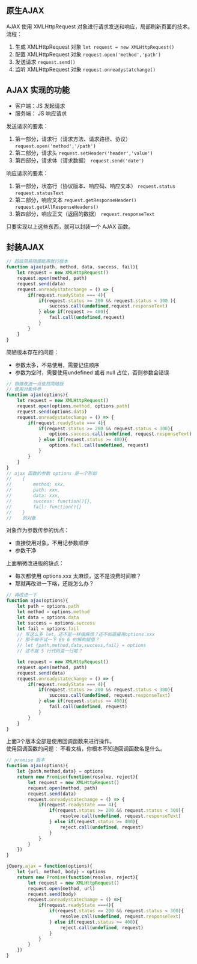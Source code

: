 ## 原生AJAX
AJAX 使用 XMLHttpRequest 对象进行请求发送和响应，局部刷新页面的技术。  
流程：
1. 生成 XMLHttpRequest 对象
`let request = new XMLHttpRequest()`
2. 配置 XMLHttpRequest 对象
`request.open('method','path')`
3. 发送请求
`request.send()`
4. 监听 XMLHttpRequest 对象
`request.onreadystatchange()`
## AJAX 实现的功能
- 客户端：JS 发起请求
- 服务端： JS 响应请求

发送请求的要素：
1. 第一部分，请求行（请求方法、请求路径、协议）
`request.open('method','/path')`
2. 第二部分，请求头
`request.setHeader('header','value')`
3. 第四部分，请求体（请求数据）
`request.send('date')`

响应请求的要素：
1. 第一部分，状态行（协议版本、响应码、响应文本）
`request.status` 
`request.statusText`
2. 第二部分，响应文本
`request.getResponseHeader()`
`request.getAllResponseHeaders()`
3. 第四部分，响应正文（返回的数据）
`request.responseText`

只要实现以上这些东西，就可以封装一个 AJAX 函数。

## 封装AJAX
```javascript
// 超级简易随便能用就行版本
function ajax(path, method, data, success, fail){
    let request = new XMLHttpRequest()
    request.open(method, path)
    request.send(data)
    request.onreadystatechange = () => {
        if(request.readyState === 4){
            if(request.status >= 200 && request.status < 300 ){
                success.call(undefined,request.responseText)
            } else if(request >= 400){
                fail.call(undefined,request)
            }
        }
    }
}
```
简陋版本存在的问题：
- 参数太多，不易使用，需要记住顺序
- 参数为空时，需要使用undefined 或者 null 占位，否则参数会错误

```javascript
// 稍微改进一点依然简陋版
// 使用对象传参
function ajax(options){
    let request = new XMLHttpRequest()
    request.open(options.method, options.path)
    request.send(options.data)
    request.onreadystatechange = () => {
        if(request.readyState === 4){
            if(request.status >= 200 && request.status < 300){
                options.success.call(undefined, request.responseText)
            } else if(request.status >= 400){
                options.fail.call(undefined, request)
            }
        }
    }
}
// ajax 函数的参数 options 是一个形如 
//    {
//        method: xxx, 
//        path: xxx, 
//        data: xxx, 
//        success: function(){}, 
//        fail: function(){} 
//    } 
//    的对象
```
对象作为参数传参的优点：
- 直接使用对象，不用记参数顺序
- 参数干净

上面稍微改进版的缺点：
- 每次都使用 options.xxx 太麻烦，这不是浪费时间嘛？
- 那就再改进一下咯，还能怎么办？

```javascript
// 再改进一下
function ajax(options){
    let path = options.path
    let method = options.method
    let data = options.data
    let success = options.success
    let fail = options.fail
    // 写这么多 let，还不是一样很麻烦？还不如直接用options.xxx
    // 那干嘛不试一下 ES 6 的解构赋值？
    // let {path,method,data,success,fail} = options
    // 这不就 5 行代码变一行啦？

    let request = new XMLHttpRequest()
    request.open(method, path)
    request.send(data)
    request.onreadystatechange = () => {
        if(request.readyState === 4){
            if(request.status >= 200 && request.status < 300){
                success.call(undefined, request.responseText)
            } else if(request.status >= 400){
                fail.call(undefined, request)
            }
        }
    }
}
```
上面3个版本全部是使用回调函数来进行操作。  
使用回调函数的问题： 不看文档，你根本不知道回调函数名是什么。

```javascript
// promise 版本
function ajax(options){
    let {path,method,data} = options
    return new Promise(function(resolve, reject){
        let request = new XMLHttpRequest()
        request.open(method, path)
        request.send(data)
        request.onreadystatechange = () => {
            if(request.readyState === 4){
                if(request.status >= 200 && request.status < 300){
                    resolve.call(undefined, request.responseText)
                } else if(request.status >= 400){
                    reject.call(undefined, request)
                }
            }
        }
    })
}
```

```javascript
jQuery.ajax = function(options){
    let {url, method, body} = options
    return new Promise(function(resolve, reject){
        let request = new XMLHttpRequest()
        request.open(method, url)
        request.send(body)
        request.onreadystatechange = () =>{
            if(request.readyState ===4){
                if(request.status >= 200 && request.status < 300){
                    resolve.call(undefined, request.responseText)
                } else if(request.status >= 400){
                    reject.call(undefined, request)
                }
            }
        }
    })
}
```
